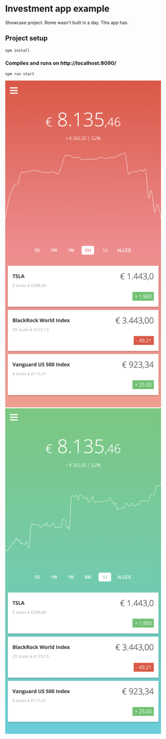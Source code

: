 # Investment app example

Showcase project. Rome wasn't built in a day. This app has.


## Project setup
```
npm install
```

### Compiles and runs on http://localhost:8090/
```
npm run start
```

<img src="screenshot2.png" width="500px" />
<img src="screenshot1.png" width="500px" />
